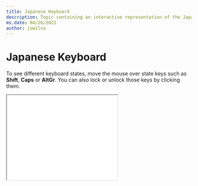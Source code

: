 ```yaml
--- 
title: Japanese Keyboard 
description: Topic containing an interactive representation of the Japanese Keyboard 
ms.date: 04/26/2021 
author: jowilco 
--- 
```

 
# Japanese Keyboard 
 
To see different keyboard states, move the mouse over state keys such as **Shift**, **Caps** or **AltGr**. You can also lock or unlock those keys by clicking them. 
 
<iframe src="kbdjpn.html" height="230"></iframe> 
